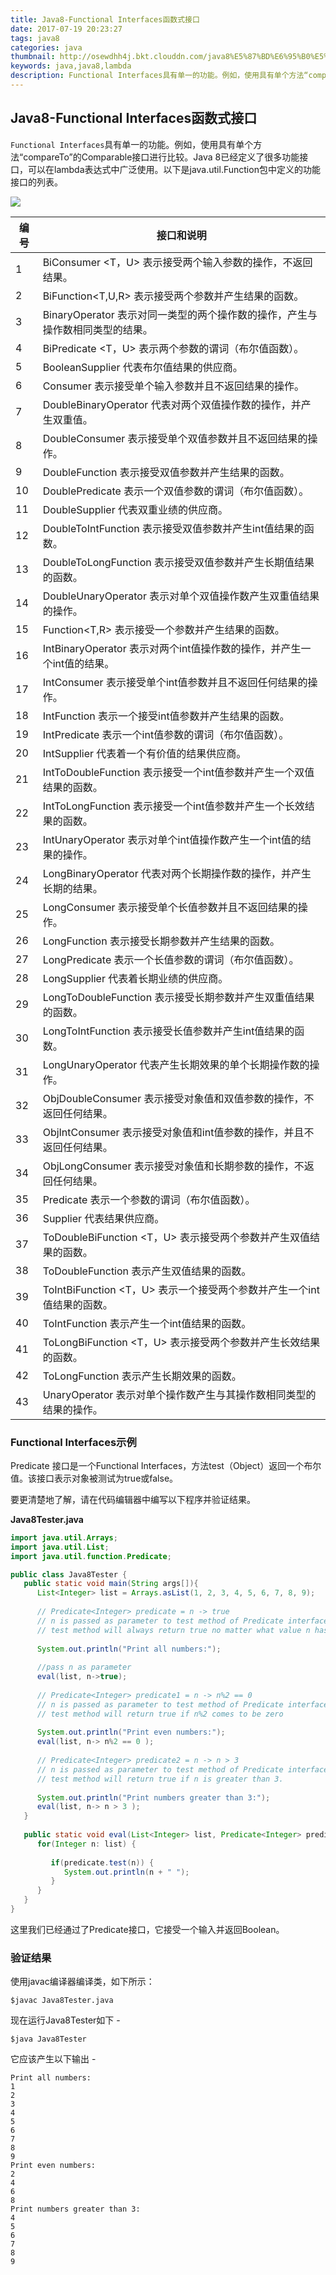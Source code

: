 ```yaml
---
title: Java8-Functional Interfaces函数式接口
date: 2017-07-19 20:23:27
tags: java8
categories: java
thumbnail: http://osewdhh4j.bkt.clouddn.com/java8%E5%87%BD%E6%95%B0%E5%BC%8F%E6%8E%A5%E5%8F%A3.png
keywords: java,java8,lambda
description: Functional Interfaces具有单一的功能。例如，使用具有单个方法“compareTo”的Comparable接口进行比较。Java 8已经定义了很多功能接口，可以在lambda表达式中广泛使用。以下是java.util.Function包中定义的功能接口的列表。
---
```


## Java8-Functional Interfaces函数式接口

`Functional Interfaces`具有单一的功能。例如，使用具有单个方法“compareTo”的Comparable接口进行比较。Java 8已经定义了很多功能接口，可以在lambda表达式中广泛使用。以下是java.util.Function包中定义的功能接口的列表。

![](http://osewdhh4j.bkt.clouddn.com/java8%E5%87%BD%E6%95%B0%E5%BC%8F%E6%8E%A5%E5%8F%A3.png)

编号	| 接口和说明
----|------
1	|BiConsumer <T，U> 表示接受两个输入参数的操作，不返回结果。
2	|BiFunction<T,U,R> 表示接受两个参数并产生结果的函数。
3	|BinaryOperator <T> 表示对同一类型的两个操作数的操作，产生与操作数相同类型的结果。
4	|BiPredicate <T，U> 表示两个参数的谓词（布尔值函数）。
5	|BooleanSupplier 代表布尔值结果的供应商。
6	|Consumer<T> 表示接受单个输入参数并且不返回结果的操作。
7	|DoubleBinaryOperator 代表对两个双值操作数的操作，并产生双重值。
8	|DoubleConsumer 表示接受单个双值参数并且不返回结果的操作。
9	|DoubleFunction <R> 表示接受双值参数并产生结果的函数。
10	|DoublePredicate 表示一个双值参数的谓词（布尔值函数）。
11	|DoubleSupplier 代表双重业绩的供应商。
12	|DoubleToIntFunction 表示接受双值参数并产生int值结果的函数。
13	|DoubleToLongFunction 表示接受双值参数并产生长期值结果的函数。
14	|DoubleUnaryOperator 表示对单个双值操作数产生双重值结果的操作。
15	|Function<T,R> 表示接受一个参数并产生结果的函数。
16	|IntBinaryOperator 表示对两个int值操作数的操作，并产生一个int值的结果。
17	|IntConsumer 表示接受单个int值参数并且不返回任何结果的操作。
18	|IntFunction <R> 表示一个接受int值参数并产生结果的函数。
19	|IntPredicate 表示一个int值参数的谓词（布尔值函数）。
20	|IntSupplier 代表着一个有价值的结果供应商。
21	|IntToDoubleFunction 表示接受一个int值参数并产生一个双值结果的函数。
22	|IntToLongFunction 表示接受一个int值参数并产生一个长效结果的函数。
23	|IntUnaryOperator 表示对单个int值操作数产生一个int值的结果的操作。
24	|LongBinaryOperator 代表对两个长期操作数的操作，并产生长期的结果。
25	|LongConsumer 表示接受单个长值参数并且不返回结果的操作。
26	|LongFunction <R> 表示接受长期参数并产生结果的函数。
27	|LongPredicate 表示一个长值参数的谓词（布尔值函数）。
28	|LongSupplier 代表着长期业绩的供应商。
29	|LongToDoubleFunction 表示接受长期参数并产生双重值结果的函数。
30	|LongToIntFunction 表示接受长值参数并产生int值结果的函数。
31	|LongUnaryOperator 代表产生长期效果的单个长期操作数的操作。
32	|ObjDoubleConsumer <T> 表示接受对象值和双值参数的操作，不返回任何结果。
33	|ObjIntConsumer <T> 表示接受对象值和int值参数的操作，并且不返回任何结果。
34	|ObjLongConsumer <T> 表示接受对象值和长期参数的操作，不返回任何结果。
35	|Predicate<T> 表示一个参数的谓词（布尔值函数）。
36	|Supplier<T> 代表结果供应商。
37	|ToDoubleBiFunction <T，U> 表示接受两个参数并产生双值结果的函数。
38	|ToDoubleFunction <T> 表示产生双值结果的函数。
39	|ToIntBiFunction <T，U> 表示一个接受两个参数并产生一个int值结果的函数。
40	|ToIntFunction <T> 表示产生一个int值结果的函数。
41	|ToLongBiFunction <T，U> 表示接受两个参数并产生长效结果的函数。
42	|ToLongFunction <T> 表示产生长期效果的函数。
43	|UnaryOperator <T> 表示对单个操作数产生与其操作数相同类型的结果的操作。


### Functional Interfaces示例
Predicate <T>接口是一个Functional Interfaces，方法test（Object）返回一个布尔值。该接口表示对象被测试为true或false。

要更清楚地了解，请在代码编辑器中编写以下程序并验证结果。

**Java8Tester.java**
```java
import java.util.Arrays;
import java.util.List;
import java.util.function.Predicate;

public class Java8Tester {
   public static void main(String args[]){
      List<Integer> list = Arrays.asList(1, 2, 3, 4, 5, 6, 7, 8, 9);
		
      // Predicate<Integer> predicate = n -> true
      // n is passed as parameter to test method of Predicate interface
      // test method will always return true no matter what value n has.
		
      System.out.println("Print all numbers:");
		
      //pass n as parameter
      eval(list, n->true);
		
      // Predicate<Integer> predicate1 = n -> n%2 == 0
      // n is passed as parameter to test method of Predicate interface
      // test method will return true if n%2 comes to be zero
		
      System.out.println("Print even numbers:");
      eval(list, n-> n%2 == 0 );
		
      // Predicate<Integer> predicate2 = n -> n > 3
      // n is passed as parameter to test method of Predicate interface
      // test method will return true if n is greater than 3.
		
      System.out.println("Print numbers greater than 3:");
      eval(list, n-> n > 3 );
   }
	
   public static void eval(List<Integer> list, Predicate<Integer> predicate) {
      for(Integer n: list) {
		
         if(predicate.test(n)) {
            System.out.println(n + " ");
         }
      }
   }
}
```
这里我们已经通过了Predicate接口，它接受一个输入并返回Boolean。

### 验证结果
使用javac编译器编译类，如下所示：

    $javac Java8Tester.java

现在运行Java8Tester如下 -

    $java Java8Tester

它应该产生以下输出 -
```
Print all numbers:
1
2
3
4
5
6
7
8
9
Print even numbers:
2
4
6
8
Print numbers greater than 3:
4
5
6
7
8
9
```




